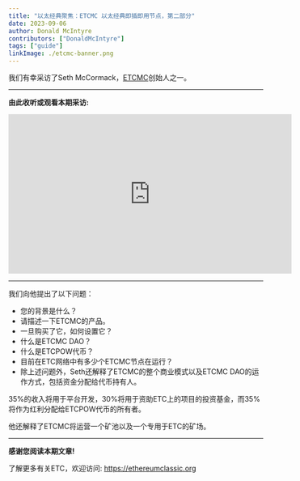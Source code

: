 ```yaml
---
title: "以太经典聚焦：ETCMC 以太经典即插即用节点，第二部分"
date: 2023-09-06
author: Donald McIntyre
contributors: ["DonaldMcIntyre"]
tags: ["guide"]
linkImage: ./etcmc-banner.png
---
```


我们有幸采访了Seth McCormack，[ETCMC](https://etcmc.org)创始人之一。

---
**由此收听或观看本期采访:**

<iframe width="560" height="315" src="https://www.youtube.com/embed/OOHzxCZ0iZw?si=EEIWaqR4apf5O19x" title="YouTube video player" frameborder="0" allow="accelerometer; autoplay; clipboard-write; encrypted-media; gyroscope; picture-in-picture; web-share" allowfullscreen></iframe>

---

我们向他提出了以下问题：

- 您的背景是什么？
- 请描述一下ETCMC的产品。
- 一旦购买了它，如何设置它？
- 什么是ETCMC DAO？
- 什么是ETCPOW代币？
- 目前在ETC网络中有多少个ETCMC节点在运行？
- 除上述问题外，Seth还解释了ETCMC的整个商业模式以及ETCMC DAO的运作方式，包括资金分配给代币持有人。

35%的收入将用于平台开发，30%将用于资助ETC上的项目的投资基金，而35%将作为红利分配给ETCPOW代币的所有者。

他还解释了ETCMC将运营一个矿池以及一个专用于ETC的矿场。

---

**感谢您阅读本期文章!**

了解更多有关ETC，欢迎访问: https://ethereumclassic.org
